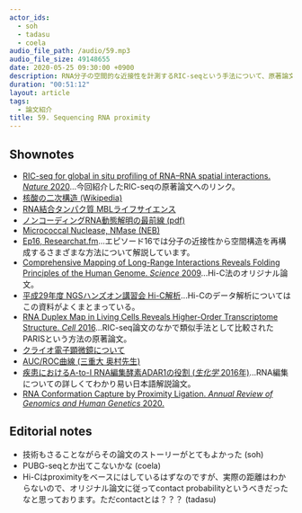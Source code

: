 ```yaml
---
actor_ids:
  - soh
  - tadasu
  - coela
audio_file_path: /audio/59.mp3
audio_file_size: 49148655
date: 2020-05-25 09:30:00 +0900
description: RNA分子の空間的な近接性を計測するRIC-seqという手法について、原著論文を紹介しました。
duration: "00:51:12"
layout: article
tags:
  - 論文紹介
title: 59. Sequencing RNA proximity
---
```


## Shownotes
- [RIC-seq for global in situ profiling of RNA–RNA spatial interactions. _Nature_ 2020](https://www.nature.com/articles/s41586-020-2249-1)...今回紹介したRIC-seqの原著論文へのリンク。
- [核酸の二次構造 (Wikipedia)](https://ja.wikipedia.org/wiki/%E6%A0%B8%E9%85%B8%E3%81%AE%E4%BA%8C%E6%AC%A1%E6%A7%8B%E9%80%A0)
- [RNA結合タンパク質 MBLライフサイエンス](https://ruo.mbl.co.jp/bio/product/epigenetics/article/RNA-binding-proteins.html)
- [ノンコーディングRNA動態解明の最前線 (pdf)](https://www.jsac.or.jp/bunseki/pdf/bunseki2016/201606wadai.pdf)
- [Micrococcal Nuclease, NMase (NEB)](https://www.nebj.jp/products/detail/240)
- [Ep16, Researchat.fm](https://researchat.fm/episode/16)...エピソード16では分子の近接性から空間構造を再構成するさまざまな方法について解説しています。
- [Comprehensive Mapping of Long-Range Interactions Reveals Folding Principles of the Human Genome. _Science_ 2009](https://pubmed.ncbi.nlm.nih.gov/19815776/)...Hi-C法のオリジナル論文。
- [平成29年度 NGSハンズオン講習会 Hi-C解析](https://biosciencedbc.jp/gadget/human/170901_higashi_170831.pdf)...Hi-Cのデータ解析についてはこの資料がよくまとまっている。
- [RNA Duplex Map in Living Cells Reveals Higher-Order Transcriptome Structure. _Cell_ 2016](https://www.cell.com/cell/fulltext/S0092-8674(16)30422-6)...RIC-seq論文のなかで類似手法として比較されたPARISという方法の原著論文。
- [クライオ電子顕微鏡について](https://www.gatan.com/jp/techniques/%E3%82%AF%E3%83%A9%E3%82%A4%E3%82%AAem)
- [AUC/ROC曲線 (三重大 奥村先生)](https://oku.edu.mie-u.ac.jp/~okumura/stat/ROC.html)
- [疾患におけるA-to-I RNA編集酵素ADAR1の役割 (_生化学_ 2016年)](https://seikagaku.jbsoc.or.jp/10.14952/SEIKAGAKU.2016.880593/data/index.html)...RNA編集についての詳しくてわかり易い日本語解説論文。
- [RNA Conformation Capture by Proximity Ligation. _Annual Review of Genomics and Human Genetics_ 2020.](https://www.annualreviews.org/doi/pdf/10.1146/annurev-genom-120219-073756)

## Editorial notes
- 技術もさることながらその論文のストーリーがとてもよかった (soh)
- PUBG-seqとか出てこないかな (coela)
- Hi-Cはproximityをベースにはしているはずなのですが、実際の距離はわからないので、オリジナル論文に従ってcontact probabilityというべきだったなと思っております。ただcontactとは？？？ (tadasu)
